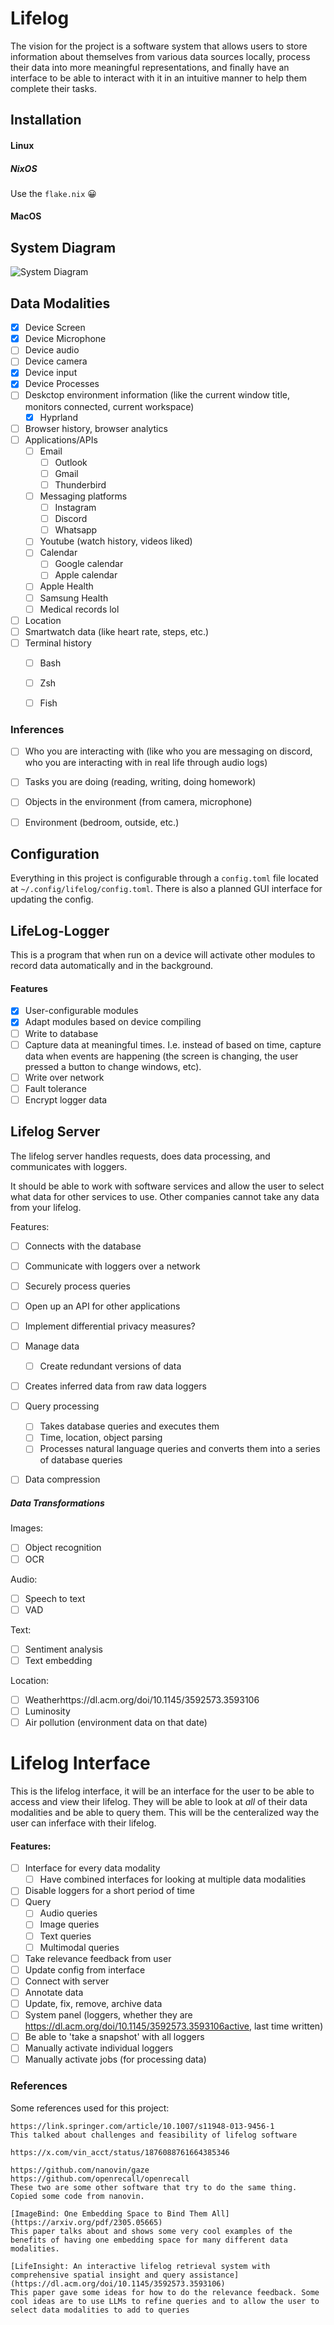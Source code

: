 # Lifelog

The vision for the project is a software system that allows users to store information about themselves from various data sources locally, process their data into more meaningful representations, and finally have an interface to be able to interact with it in an intuitive manner to help them complete their tasks.

## Installation

#### Linux

##### NixOS
Use the `flake.nix` 😀

#### MacOS

## System Diagram

![System Diagram](./docs/Lifelog.drawio.svg)

## Data Modalities

- [x] Device Screen
- [x] Device Microphone
- [ ] Device audio
- [ ] Device camera
- [X] Device input
- [x] Device Processes
- [ ] Deskctop environment information (like the current window title, monitors connected, current workspace)
    - [x] Hyprland 
- [ ] Browser history, browser analytics
- [ ] Applications/APIs
    - [ ] Email
        - [ ] Outlook
        - [ ] Gmail
        - [ ] Thunderbird
    - [ ] Messaging platforms
        - [ ] Instagram
        - [ ] Discord
        - [ ] Whatsapp
    - [ ] Youtube (watch history, videos liked)
    - [ ] Calendar
        - [ ] Google calendar
        - [ ] Apple calendar
    - [ ] Apple Health
    - [ ] Samsung Health
    - [ ] Medical records lol
- [ ] Location
- [ ] Smartwatch data (like heart rate, steps, etc.)
- [ ] Terminal history
    - [ ] Bash
    - [ ] Zsh
    - [ ] Fish



 ### Inferences
- [ ] Who you are interacting with (like who you are messaging on discord, who you are interacting with in real life through audio logs)
- [ ] Tasks you are doing (reading, writing, doing homework)
- [ ] Objects in the environment (from camera, microphone)
- [ ] Environment (bedroom, outside, etc.)


## Configuration
Everything in this project is configurable through a `config.toml` file located at `~/.config/lifelog/config.toml`. There is also a planned GUI interface for updating the config.

## LifeLog-Logger

This is a program that when run on a device will activate other modules to record data automatically and in the background. 

#### Features

- [X] User-configurable modules
- [X] Adapt modules based on device compiling
- [ ] Write to database
- [ ] Capture data at meaningful times. I.e. instead of based on time, capture data when events are happening (the screen is changing, the user pressed a button to change windows, etc).
- [ ] Write over network
- [ ] Fault tolerance
- [ ] Encrypt logger data

## Lifelog Server

The lifelog server handles requests, does data processing, and communicates with loggers.

It should be able to work with software services and allow the user to select what data for other services to use. Other companies cannot take any data from your lifelog.

Features:
- [ ] Connects with the database
- [ ] Communicate with loggers over a network
- [ ] Securely process queries
- [ ] Open up an API for other applications
- [ ] Implement differential privacy measures?
- [ ] Manage data
    - [ ] Create redundant versions of data
- [ ] Creates inferred data from raw data loggers
- [ ] Query processing
    - [ ] Takes database queries and executes them
    - [ ] Time, location, object parsing
    - [ ] Processes natural language queries and converts them into a series of database queries
- [ ] Data compression


##### Data Transformations

Images:
- [ ] Object recognition
- [ ] OCR

Audio:
- [ ] Speech to text
- [ ] VAD

Text:
- [ ] Sentiment analysis
- [ ] Text embedding

Location:
- [ ] Weatherhttps://dl.acm.org/doi/10.1145/3592573.3593106
- [ ] Luminosity
- [ ] Air pollution (environment data on that date)

# Lifelog Interface

This is the lifelog interface, it will be an interface for the user to be able to access and view their lifelog. They will be able to look at _all_ of their data modalities and be able to query them. This will be the centeralized way the user can inferface with their lifelog.

#### Features:
- [ ] Interface for every data modality
    - [ ] Have combined interfaces for looking at multiple data modalities
- [ ] Disable loggers for a short period of time
- [ ] Query
    - [ ] Audio queries
    - [ ] Image queries
    - [ ] Text queries
    - [ ] Multimodal queries
- [ ] Take relevance feedback from user
- [ ] Update config from interface
- [ ] Connect with server
- [ ] Annotate data
- [ ] Update, fix, remove, archive data
- [ ] System panel (loggers, whether they are https://dl.acm.org/doi/10.1145/3592573.3593106active, last time written)
- [ ] Be able to 'take a snapshot' with all loggers
- [ ] Manually activate individual loggers
- [ ] Manually activate jobs (for processing data)

### References

Some references used for this project:
```
https://link.springer.com/article/10.1007/s11948-013-9456-1
This talked about challenges and feasibility of lifelog software

https://x.com/vin_acct/status/1876088761664385346

https://github.com/nanovin/gaze
https://github.com/openrecall/openrecall
These two are some other software that try to do the same thing. Copied some code from nanovin.

[ImageBind: One Embedding Space to Bind Them All](https://arxiv.org/pdf/2305.05665)
This paper talks about and shows some very cool examples of the benefits of having one embedding space for many different data modalities.

[LifeInsight: An interactive lifelog retrieval system with comprehensive spatial insight and query assistance](https://dl.acm.org/doi/10.1145/3592573.3593106)
This paper gave some ideas for how to do the relevance feedback. Some cool ideas are to use LLMs to refine queries and to allow the user to select data modalities to add to queries
```
